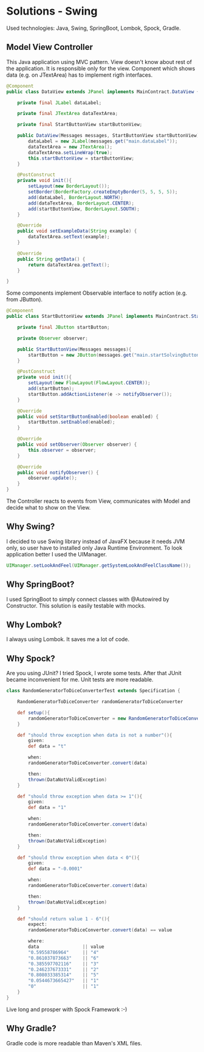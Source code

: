 # Solutions - Swing

Used technologies:
Java, Swing, SpringBoot, Lombok, Spock, Gradle.

## Model View Controller
This Java application using MVC pattern.
View doesn't know about rest of the application. It is responsible only for the view. Component which shows data (e.g. on JTextArea) has to implement rigth interfaces.
```java
@Component
public class DataView extends JPanel implements MainContract.DataView {

    private final JLabel dataLabel;

    private final JTextArea dataTextArea;

    private final StartButtonView startButtonView;

    public DataView(Messages messages, StartButtonView startButtonView){
        dataLabel = new JLabel(messages.get("main.dataLabel"));
        dataTextArea = new JTextArea();
        dataTextArea.setLineWrap(true);
        this.startButtonView = startButtonView;
    }

    @PostConstruct
    private void init(){
        setLayout(new BorderLayout());
        setBorder(BorderFactory.createEmptyBorder(5, 5, 5, 5));
        add(dataLabel, BorderLayout.NORTH);
        add(dataTextArea, BorderLayout.CENTER);
        add(startButtonView, BorderLayout.SOUTH);
    }

    @Override
    public void setExampleData(String example) {
        dataTextArea.setText(example);
    }

    @Override
    public String getData() {
        return dataTextArea.getText();
    }

}
``` 
Some components implement Observable interface to notify action (e.g. from JButton).
```java
@Component
public class StartButtonView extends JPanel implements MainContract.StartButtonView, Observable {

    private final JButton startButton;

    private Observer observer;

    public StartButtonView(Messages messages){
        startButton = new JButton(messages.get("main.startSolvingButton"));
    }

    @PostConstruct
    private void init(){
        setLayout(new FlowLayout(FlowLayout.CENTER));
        add(startButton);
        startButton.addActionListener(e -> notifyObserver());
    }

    @Override
    public void setStartButtonEnabled(boolean enabled) {
        startButton.setEnabled(enabled);
    }

    @Override
    public void setObserver(Observer observer) {
        this.observer = observer;
    }

    @Override
    public void notifyObserver() {
        observer.update();
    }
}
```
The Controller reacts to events from View, communicates with Model and decide what to show on the View.

## Why Swing?

I decided to use Swing library instead of JavaFX because it needs JVM only, so user have to installed only Java Runtime Environment.
To look application better I used the UIManager.
```java
UIManager.setLookAndFeel(UIManager.getSystemLookAndFeelClassName());
```

## Why SpringBoot?

I used SpringBoot to simply connect classes with @Autowired by Constructor. This solution is easily testable with mocks.

## Why Lombok?

I always using Lombok. It saves me a lot of code.

## Why Spock?

Are you using JUnit? I tried Spock, I wrote some tests. After that JUnit became inconvenient for me. Unit tests are more readable.
```groovy
class RandomGeneratorToDiceConverterTest extends Specification {

    RandomGeneratorToDiceConverter randomGeneratorToDiceConverter

    def setup(){
        randomGeneratorToDiceConverter = new RandomGeneratorToDiceConverter()
    }

    def "should throw exception when data is not a number"(){
        given:
        def data = "t"

        when:
        randomGeneratorToDiceConverter.convert(data)

        then:
        thrown(DataNotValidException)
    }

    def "should throw exception when data >= 1"(){
        given:
        def data = "1"

        when:
        randomGeneratorToDiceConverter.convert(data)

        then:
        thrown(DataNotValidException)
    }

    def "should throw exception when data < 0"(){
        given:
        def data = "-0.0001"

        when:
        randomGeneratorToDiceConverter.convert(data)

        then:
        thrown(DataNotValidException)
    }

    def "should return value 1 - 6"(){
        expect:
        randomGeneratorToDiceConverter.convert(data) == value

        where:
        data                || value
        "0.59558786964"     || "4"
        "0.861037873663"    || "6"
        "0.385597702116"    || "3"
        "0.246237673331"    || "2"
        "0.808033385314"    || "5"
        "0.0544673665427"   || "1"
        "0"                 || "1"
    }
}
```
Live long and prosper with Spock Framework :-)

## Why Gradle?

Gradle code is more readable than Maven's XML files.
